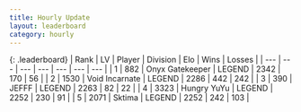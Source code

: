 ```yaml
---
title: Hourly Update
layout: leaderboard
category: hourly
---
```


{: .leaderboard}
| Rank | LV | Player | Division | Elo | Wins | Losses |
| --- | --- | --- | --- | --- | --- | --- |
| <span data-change="0">1</span> | 882 | <span title="ID: 402846">Onyx Gatekeeper</span> | LEGEND | <span data-change="0">2342</span> | <span data-change="0">170</span> | <span data-change="0">56</span> |
| <span data-change="0">2</span> | 1530 | <span title="ID: 366840">Void Incarnate</span> | LEGEND | <span data-change="-29">2286</span> | <span data-change="1">442</span> | <span data-change="2">242</span> |
| <span data-change="0">3</span> | 390 | <span title="ID: 488585">JEFFF</span> | LEGEND | <span data-change="0">2263</span> | <span data-change="0">82</span> | <span data-change="0">22</span> |
| <span data-change="1">4</span> | 3323 | <span title="ID: 164871">Hungry YuYu</span> | LEGEND | <span data-change="3">2252</span> | <span data-change="1">230</span> | <span data-change="0">91</span> |
| <span data-change="-1">5</span> | 2071 | <span title="ID: 353063">Sktima</span> | LEGEND | <span data-change="0">2252</span> | <span data-change="0">242</span> | <span data-change="0">103</span> |